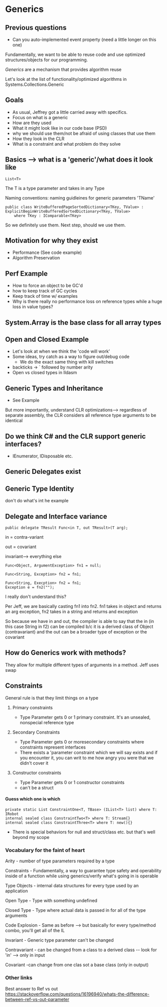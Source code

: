 # Generics

## Previous questions
* Can you auto-implemented event property (need a little longer on this one)

Fundamentally, we want to be able to reuse code and use optimized structures/objects for our programming.

*Generics* are a mechanism that provides algorithm reuse

Let's look at the list of functionality/optimized algorithms in Systems.Collections.Generic

## Goals
* As usual, Jeffrey got a little carried away with specifics.
* Focus on what is a generic
* How are they used
* What it might look like in our code base (PSD)
* why we should use them/not be afraid of using classes that use them
* How they look in the CLR
* What is a constraint and what problem do they solve


## Basics --> what is a 'generic'/what does it look like

	List<T>

The T is a type parameter and takes in any Type

Naming conventions: naming guidleines for generic parameters 'TName'

	public class WriteBufferedPageSortedDictionary<TKey, TValue> : ExplicitBeginWriteBufferedSortedDictionary<TKey, TValue>
		where TKey : IComparable<TKey>

So we definitely use them. Next step, should we use them.

## Motivation for why they exist

* Performance (See code example)
* Algorithm Preservation

## Perf Example
* How to force an object to be GC'd
* how to keep track of GC cycles
* Keep track of time w/ examples
* Why is there really no performance loss on reference types while a huge loss in value types?

## System.Array is the base class for all array types

## Open and Closed Example
* Let's look at when we think the 'code will work'
* Some ideas, try catch as a way to figure out/debug code
    * We do the exact same thing with kill switches
* backticks -> ` followed by number arity 
* Open vs closed types in Ildasm

## Generic Types and Inheritance
* See Example

But more importantly, understand CLR optimizations--> regardless of separate assembly, the CLR considers all reference type arguments to be identical

## Do we think C# and the CLR support generic interfaces?
* IEnumerator, IDisposable etc.
## Generic Delegates exist

## Generic Type Identity
don't do what's int he example
## Delegate and Interface variance
	public delegate TResult Func<in T, out TResult>(T arg);

in = contra-variant

out = covariant

invariant--> everything else

	Func<Object, ArgumentException> fn1 = null;

	Func<String, Exception> fn2 = fn1;

	Func<String, Execption> fn2 = fn1;
	Exception e = fn2("");

I really don't understand this?

Per Jeff, we are basically casting fn1 into fn2. fn1 takes in object and returns an arg exception, fn2 takes in a string and returns and exception


So because we have in and out, the compiler is able to say that the in (in this case String in f2) can be compiled b/c it is a derived class of Object (contravariant) and the out can be a broader type of exception or the covariant


## How do Generics work with methods?
They allow for multiple different types of arguments in a method. Jeff uses swap

## Constraints

General rule is that they limit things on a type

1. Primary constraints
    * Type Parameter gets 0 or 1 primary constraint. It's an unsealed, nonspecial reference type
	
2. Secondary Constraints
    * Type Parameter gets 0 or moresecondary constraints where constraints represent interfaces
	* There exists a 'parameter constraint which we will say exists and if you encounter it, you can writ to me how angry you were that we didn't cover it

3. Constructor constraints
    * Type Parameter gets 0 or 1 constructor constraints
	* can't be a struct
#### Guess which one is which
	private static List ConstraintOne<T, TBase> (IList<T> list) where T: IRobot
	internal sealed class ConstraintTwo<T> where T: Stream{}
	internal sealed class ConstraintThree<T> where T: new(){}

* There is special behaviors for null and struct/class etc. but that's well beyond my scope
### Vocabulary for the faint of heart

Arity - number of type parameters required by a type

Constraints - Fundamentally, a way to guarantee type safety and operability inside of a function while using generics/verify what's going in is operable

Type Objects - internal data structures for every type used by an application

Open Type - Type with something undefined

Closed Type - Type where actual data is passed in for all of the type arguments

Code Explosion - Same as before --> but basically for every type/method combo, you'll get all of the IL

Invariant - Generic type parameter can't be changed

Contravariant - can be changed from a class to a derived class -- look for 'in' --> only in input

Covariant -can change from one clas sot a base class (only in output)

### Other links
Best answer to Ref vs out
https://stackoverflow.com/questions/16196940/whats-the-difference-between-ref-vs-out-parameter